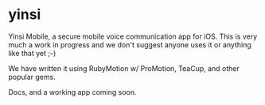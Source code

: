 yinsi
=====

Yinsi Mobile, a secure mobile voice communication app for iOS. This is very much a work in progress and we don't suggest anyone uses it or anything like that yet ;-)

We have written it using RubyMotion w/ ProMotion, TeaCup, and other popular gems.

Docs, and a working app coming soon.
